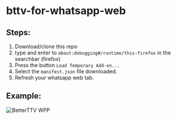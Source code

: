 # bttv-for-whatsapp-web

## Steps:
1. Download/clone this repo
2. type and enter to `about:debugging#/runtime/this-firefox` in the searchbar (firefox)
3. Press the button `Load Temporary Add-on...`
4. Select the `manifest.json` file downloaded.
5. Refresh your whatsapp web tab.


## Example:
![BetterTTV WPP](https://i.imgur.com/SUsOqDr.png)
